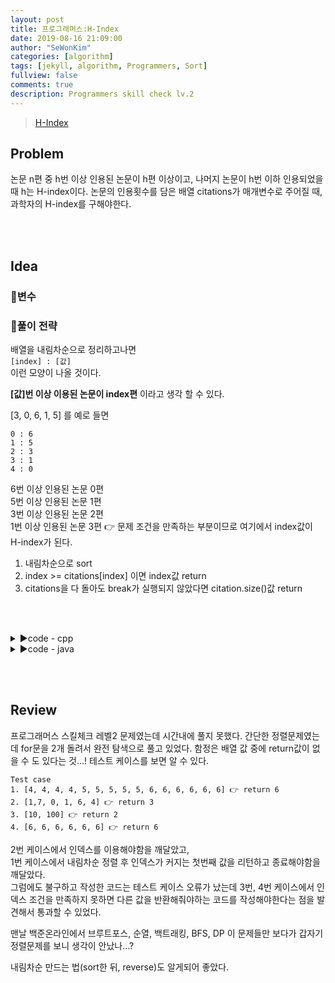 ```yaml
---
layout: post
title: 프로그래머스:H-Index
date: 2019-08-16 21:09:00
author: "SeWonKim"
categories: [algorithm]
tags: [jekyll, algorithm, Programmers, Sort]
fullview: false
comments: true
description: Programmers skill check lv.2
---
```


> [H-Index](https://programmers.co.kr/learn/courses/30/lessons/42747)

## Problem

논문 n편 중 h번 이상 인용된 논문이 h편 이상이고, 나머지 논문이 h번 이하 인용되었을 때 h는 H-index이다.
논문의 인용횟수를 담은 배열 citations가 매개변수로 주어질 때, 과학자의 H-index를 구해야한다.

&nbsp;  
&nbsp;
## Idea

### 🥚변수

### 🍳풀이 전략

배열을 내림차순으로 정리하고나면  
`[index] : [값]`  
이런 모양이 나올 것이다.

**[값]번 이상 이용된 논문이 index편** 이라고 생각 할 수 있다.

[3, 0, 6, 1, 5] 를 예로 들면

```
0 : 6
1 : 5
2 : 3
3 : 1
4 : 0
```

6번 이상 인용된 논문 0편  
5번 이상 인용된 논문 1편  
3번 이상 인용된 논문 2편  
1번 이상 인용된 논문 3편 👉 문제 조건을 만족하는 부분이므로 여기에서 index값이 H-index가 된다.

1. 내림차순으로 sort
2. index >= citations[index] 이면 index값 return
3. citations을 다 돌아도 break가 실행되지 않았다면 citation.size()값 return

&nbsp;  
&nbsp;

<details>
<summary>▶️code - cpp</summary>
<div markdown="1">

```cpp
#include <vector>
#include <algorithm>

using namespace std;

int solution(vector<int> citations) {
    int answer = 0;

    sort(citations.begin(), citations.end());
    reverse(citations.begin(), citations.end());

    for(int i=0; i<=citations.size(); i++){
        if(i >= citations[i]) {
            answer = i;
            break;
        }

        if(i == citations.size()) {
            return i;
        }
    }

    return answer;
}
```

</div>
</details>

<details>
<summary>▶️code - java</summary>
<div markdown="1">

Collections.reverseOrder()를 사용하는 방법도 있지만 실제 시험에서는 생각이 안날 것 같아서 그냥 오름차순 정렬 후에 뒤쪽 index부터 살펴보는 방법으로 구현했다.

```java

import java.util.*;

class Solution {
    public int solution(int[] citations) {
        
        Arrays.sort(citations);
        
        int cnt = 0;
        int answer = 0;
        
        for(int i = 0; i < citations.length ; i++) {  // 내림차순으로 생각
            
            if(i >= citations[citations.length - i - 1]) {
                return i;
            }
        }
        return citations.length;
    }
}


```

</div>
</details>


&nbsp;  
&nbsp;

## Review

프로그래머스 스킬체크 레벨2 문제였는데 시간내에 풀지 못했다.
간단한 정렬문제였는데 for문을 2개 돌려서 완전 탐색으로 풀고 있었다.
함정은 배열 값 중에 return값이 없을 수 도 있다는 것...! 테스트 케이스를 보면 알 수 있다.

```
Test case
1. [4, 4, 4, 4, 5, 5, 5, 5, 5, 6, 6, 6, 6, 6, 6] 👉 return 6
2. [1,7, 0, 1, 6, 4] 👉 return 3
3. [10, 100] 👉 return 2
4. [6, 6, 6, 6, 6, 6] 👉 return 6
```

2번 케이스에서 인덱스를 이용해야함을 깨달았고,  
1번 케이스에서 내림차순 정렬 후 인덱스가 커지는 첫번째 값을 리턴하고 종료해야함을 깨달았다.  
그럼에도 불구하고 작성한 코드는 테스트 케이스 오류가 났는데
3번, 4번 케이스에서 인덱스 조건을 만족하지 못하면 다른 값을 반환해줘야하는 코드를 작성해야한다는 점을 발견해서 통과할 수 있었다.

맨날 백준온라인에서 브루트포스, 순열, 백트래킹, BFS, DP 이 문제들만 보다가 갑자기 정렬문제를 보니 생각이 안났나...?

내림차순 만드는 법(sort한 뒤, reverse)도 알게되어 좋았다.

&nbsp;  
&nbsp;

